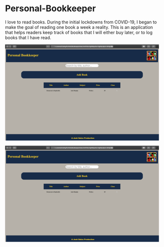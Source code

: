 # Personal-Bookkeeper

I love to read books. During the initial lockdowns from COVID-19, I began to make the goal of reading one book a week a reality. This is an application that helps readers keep track of books that I will either buy later, or to log books that I have read.


![alt text](https://github.com/joshsalce/Personal-Bookkeeper/blob/main/Home.png)


![alt text](https://github.com/joshsalce/Personal-Bookkeeper/blob/main/Home.png)

